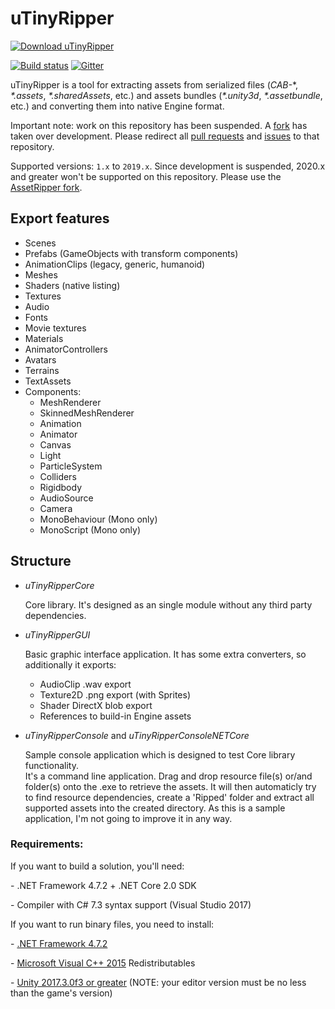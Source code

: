 # uTinyRipper
[![Download uTinyRipper](https://a.fsdn.com/con/app/sf-download-button)](https://sourceforge.net/projects/utinyripper/files)

[![Build status](https://ci.appveyor.com/api/projects/status/yd78hqp83f7vjkwb?svg=true)](https://ci.appveyor.com/project/mafaca/utinyripper)
[![Gitter](https://badges.gitter.im/Join%20Chat.svg)](https://gitter.im/UtinyRipper/Lobby?utm_source=badge&utm_medium=badge&utm_campaign=pr-badge&utm_content=badge)

uTinyRipper is a tool for extracting assets from serialized files (*CAB-*\*, *\*.assets*, *\*.sharedAssets*, etc.) and assets bundles (*\*.unity3d*, *\*.assetbundle*, etc.) and converting them into native Engine format.

Important note: work on this repository has been suspended. A [fork](https://github.com/AssetRipper/AssetRipper) has taken over development. Please redirect all [pull requests](https://github.com/AssetRipper/AssetRipper/pulls) and [issues](https://github.com/AssetRipper/AssetRipper/issues) to that repository.

Supported versions: `1.x` to `2019.x`. Since development is suspended, 2020.x and greater won't be supported on this repository. Please use the [AssetRipper fork](https://github.com/AssetRipper/AssetRipper).

## Export features
* Scenes
* Prefabs (GameObjects with transform components)
* AnimationClips (legacy, generic, humanoid)
* Meshes
* Shaders (native listing)
* Textures
* Audio
* Fonts
* Movie textures
* Materials
* AnimatorControllers
* Avatars
* Terrains
* TextAssets
* Components:
  * MeshRenderer
  * SkinnedMeshRenderer
  * Animation
  * Animator
  * Canvas
  * Light
  * ParticleSystem
  * Colliders
  * Rigidbody
  * AudioSource
  * Camera
  * MonoBehaviour (Mono only)
  * MonoScript (Mono only)

## Structure

* *uTinyRipperCore*

   Core library. It's designed as an single module without any third party dependencies.
   
* *uTinyRipperGUI*

   Basic graphic interface application. It has some extra converters, so additionally it exports:
   * AudioClip .wav export
   * Texture2D .png export (with Sprites)
   * Shader DirectX blob export
   * References to build-in Engine assets
   
* *uTinyRipperConsole* and *uTinyRipperConsoleNETCore*

   Sample console application which is designed to test Core library functionality.   
   It's a command line application. Drag and drop resource file(s) or/and folder(s) onto the .exe to retrieve the assets. It will then automaticly try to find resource dependencies, create a 'Ripped' folder and extract all supported assets into the created directory.
   As this is a sample application, I'm not going to improve it in any way.



### Requirements:

If you want to build a solution, you'll need:

 \- .NET Framework 4.7.2 + .NET Core 2.0 SDK

 \- Compiler with C# 7.3 syntax support (Visual Studio 2017)


If you want to run binary files, you need to install:

 \- [.NET Framework 4.7.2](https://support.microsoft.com/en-us/help/4054530/microsoft-net-framework-4-7-2-offline-installer-for-windows)
 
 \- [Microsoft Visual C++ 2015](https://www.microsoft.com/en-us/download/details.aspx?id=53840) Redistributables

 \- [Unity 2017.3.0f3 or greater](https://unity3d.com/get-unity/download/archive) (NOTE: your editor version must be no less than the game's version)
 
